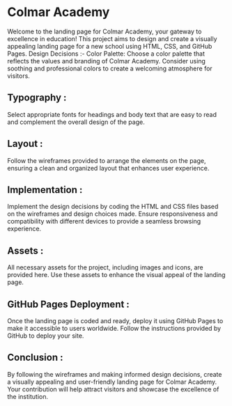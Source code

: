 # Colmar Academy
Welcome to the landing page for Colmar Academy, your gateway to excellence in education! This project aims to design and create a visually appealing landing page for a new school using HTML, CSS, and GitHub Pages.
Design Decisions :-
Color Palette: Choose a color palette that reflects the values and branding of Colmar Academy. Consider using soothing and professional colors to create a welcoming atmosphere for visitors.

## Typography : 
  Select appropriate fonts for headings and body text that are easy to read and complement the overall design of the page.

## Layout : 
  Follow the wireframes provided to arrange the elements on the page, ensuring a clean and organized layout that enhances user experience.

## Implementation :
  Implement the design decisions by coding the HTML and CSS files based on the wireframes and design choices made. Ensure responsiveness and compatibility with different devices to provide a seamless browsing experience.

## Assets :
  All necessary assets for the project, including images and icons, are provided here. Use these assets to enhance the visual appeal of the landing page.

## GitHub Pages Deployment :
  Once the landing page is coded and ready, deploy it using GitHub Pages to make it accessible to users worldwide. Follow the instructions provided by GitHub to deploy your site.

## Conclusion :
  By following the wireframes and making informed design decisions, create a visually appealing and user-friendly landing page for Colmar Academy. Your contribution will help 
  attract visitors and showcase the excellence of the institution.

